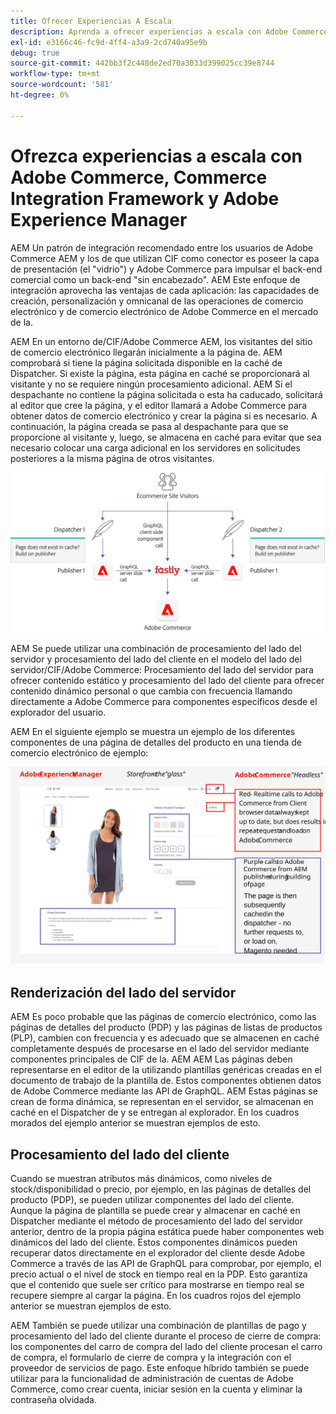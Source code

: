 ```yaml
---
title: Ofrecer Experiencias A Escala
description: Aprenda a ofrecer experiencias a escala con Adobe Commerce y Adobe Experience Manager.
exl-id: e3166c46-fc9d-4ff4-a3a9-2cd740a95e9b
debug: true
source-git-commit: 442bb3f2c448de2ed70a3033d399025cc39e8744
workflow-type: tm+mt
source-wordcount: '581'
ht-degree: 0%

---
```


# Ofrezca experiencias a escala con Adobe Commerce, Commerce Integration Framework y Adobe Experience Manager

AEM Un patrón de integración recomendado entre los usuarios de Adobe Commerce AEM y los de que utilizan CIF como conector es poseer la capa de presentación (el &quot;vidrio&quot;) y Adobe Commerce para impulsar el back-end comercial como un back-end &quot;sin encabezado&quot;. AEM Este enfoque de integración aprovecha las ventajas de cada aplicación: las capacidades de creación, personalización y omnicanal de las operaciones de comercio electrónico y de comercio electrónico de Adobe Commerce en el mercado de la.

AEM En un entorno de/CIF/Adobe Commerce AEM, los visitantes del sitio de comercio electrónico llegarán inicialmente a la página de. AEM comprobará si tiene la página solicitada disponible en la caché de Dispatcher. Si existe la página, esta página en caché se proporcionará al visitante y no se requiere ningún procesamiento adicional. AEM Si el despachante no contiene la página solicitada o esta ha caducado, solicitará al editor que cree la página, y el editor llamará a Adobe Commerce para obtener datos de comercio electrónico y crear la página si es necesario. A continuación, la página creada se pasa al despachante para que se proporcione al visitante y, luego, se almacena en caché para evitar que sea necesario colocar una carga adicional en los servidores en solicitudes posteriores a la misma página de otros visitantes.

![Diagrama general de la arquitectura de Adobe de Experience Manager y Adobe Commerce](../assets/commerce-at-scale/overview.png)

AEM Se puede utilizar una combinación de procesamiento del lado del servidor y procesamiento del lado del cliente en el modelo del lado del servidor/CIF/Adobe Commerce: Procesamiento del lado del servidor para ofrecer contenido estático y procesamiento del lado del cliente para ofrecer contenido dinámico personal o que cambia con frecuencia llamando directamente a Adobe Commerce para componentes específicos desde el explorador del usuario.

AEM En el siguiente ejemplo se muestra un ejemplo de los diferentes componentes de una página de detalles del producto en una tienda de comercio electrónico de ejemplo:

![Diagrama general de la arquitectura de Adobe de Experience Manager y Adobe Commerce](../assets/commerce-at-scale/product-details-page.svg)

## Renderización del lado del servidor

AEM Es poco probable que las páginas de comercio electrónico, como las páginas de detalles del producto (PDP) y las páginas de listas de productos (PLP), cambien con frecuencia y es adecuado que se almacenen en caché completamente después de procesarse en el lado del servidor mediante componentes principales de CIF de la. AEM AEM Las páginas deben representarse en el editor de la utilizando plantillas genéricas creadas en el documento de trabajo de la plantilla de. Estos componentes obtienen datos de Adobe Commerce mediante las API de GraphQL. AEM Estas páginas se crean de forma dinámica, se representan en el servidor, se almacenan en caché en el Dispatcher de y se entregan al explorador. En los cuadros morados del ejemplo anterior se muestran ejemplos de esto.

## Procesamiento del lado del cliente

Cuando se muestran atributos más dinámicos, como niveles de stock/disponibilidad o precio, por ejemplo, en las páginas de detalles del producto (PDP), se pueden utilizar componentes del lado del cliente. Aunque la página de plantilla se puede crear y almacenar en caché en Dispatcher mediante el método de procesamiento del lado del servidor anterior, dentro de la propia página estática puede haber componentes web dinámicos del lado del cliente. Estos componentes dinámicos pueden recuperar datos directamente en el explorador del cliente desde Adobe Commerce a través de las API de GraphQL para comprobar, por ejemplo, el precio actual o el nivel de stock en tiempo real en la PDP. Esto garantiza que el contenido que suele ser crítico para mostrarse en tiempo real se recupere siempre al cargar la página. En los cuadros rojos del ejemplo anterior se muestran ejemplos de esto.

AEM También se puede utilizar una combinación de plantillas de pago y procesamiento del lado del cliente durante el proceso de cierre de compra: los componentes del carro de compra del lado del cliente procesan el carro de compra, el formulario de cierre de compra y la integración con el proveedor de servicios de pago. Este enfoque híbrido también se puede utilizar para la funcionalidad de administración de cuentas de Adobe Commerce, como crear cuenta, iniciar sesión en la cuenta y eliminar la contraseña olvidada.
